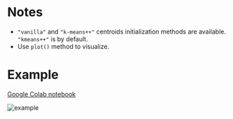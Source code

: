 # Notes
<ul>
  <li><code>"vanilla"</code> and <code>"k-means++"</code> centroids initialization methods are available. <code>"kmeans++"</code> is by default.</li>
  <li>Use <code>plot()</code> method to visualize.</li>
</ul>

# Example

[Google Colab notebook]

![example][k-means_1]

[Google Colab notebook]: https://colab.research.google.com/drive/1_Q7ZwRh96JbnZ0o81h-IDkV30KwWTDlH
[k-means_1]: https://github.com/MinNq/CFS/blob/master/k-means%20Clustering/k-means_1.png
